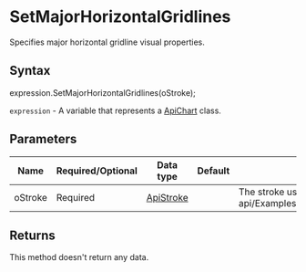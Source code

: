 # SetMajorHorizontalGridlines

Specifies major horizontal gridline visual properties.

## Syntax

expression.SetMajorHorizontalGridlines(oStroke);

`expression` - A variable that represents a [ApiChart](../ApiChart.md) class.

## Parameters

| **Name** | **Required/Optional** | **Data type** | **Default** | **Description** |
| ------------- | ------------- | ------------- | ------------- | ------------- |
| oStroke | Required | [ApiStroke](../../ApiStroke/ApiStroke.md) |  | The stroke used to create the element shadow.* @see office-js-api/Examples/{Editor}/ApiChart/Methods/SetMajorHorizontalGridlines.js |

## Returns

This method doesn't return any data.